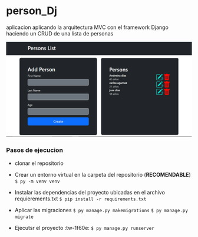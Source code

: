 # person_Dj
aplicacion aplicando la arquitectura MVC con el framework Django haciendo un CRUD de una lista de personas 

![Como se ve la app](/Captura.PNG)

### Pasos de ejecucion

- clonar el repositorio
- Crear un entorno virtual en la carpeta del repositorio (**RECOMENDABLE**) 
`$ py -m venv venv`

- Instalar las dependencias del proyecto ubicadas en el archivo requierements.txt
`$ pip install -r requirements.txt
`
- Aplicar las migraciones 
`$ py manage.py makemigrations`
`$ py manage.py migrate`

- Ejecutsr el proyecto :tw-1f60e: 
`$ py manage.py runserver`
